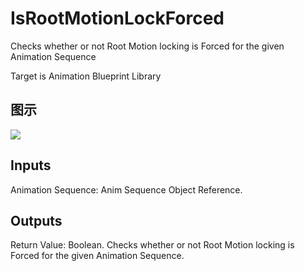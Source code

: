 # IsRootMotionLockForced

Checks whether or not Root Motion locking is Forced for the given Animation Sequence

Target is Animation Blueprint Library

## 图示

![]($-20221218-17524876.png)

## Inputs

Animation Sequence: Anim Sequence Object Reference.  

## Outputs

Return Value: Boolean. Checks whether or not Root Motion locking is Forced for the given Animation Sequence.

